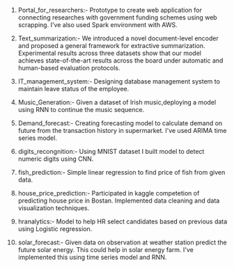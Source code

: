 1. Portal_for_researchers:-
Prototype to create web application for connecting researches with government funding schemes using web scrapping. I've also used Spark environment with AWS.

2. Text_summarization:-
We introduced a novel document-level encoder and proposed a general framework for extractive summarization. Experimental results across three datasets show that our model achieves state-of-the-art results across the board under automatic and human-based evaluation protocols. 

3. IT_management_system:-
Designing database management system to maintain leave status of the employee.

4. Music_Generation:-
Given a dataset of Irish music,deploying a model using RNN to continue the music sequence.

5. Demand_forecast:-
Creating forecasting model to calculate demand on future from the transaction history in supermarket. I've used ARIMA time series model.

6. digits_recongnition:-
Using MNIST dataset I built model to detect numeric digits using CNN.

7. fish_prediction:-
Simple linear regression to find price of fish from given data.

8. house_price_prediction:-
Participated in kaggle competetion of predicting house price in Bostan. Implemented data cleaning and data visualization techniques.

9. hranalytics:-
Model to help HR select candidates based on previous data using Logistic regression.

10. solar_forecast:-
Given data on observation at weather station predict the future solar energy. This could help in solar energy farm. I've implemented this using time series model and RNN.
